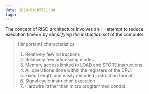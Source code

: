 ```yaml
---
date: 2024-04-05T11:34
tags:
---
```

The concept of RISC architecture involves an ==attempt to reduce execution time== by  *simplifying the instuction set* of the computer

>[!important] characteristics
>1. Relatively few instructions 
>2. Relatively few addressing modes
>3. Memory access limited to LOAD and STORE instructions.
>4. All operations done within the registers of the CPU.
>5. Fixed Length and easily decoded instruction format 
>6. Signal cycle instruction execution 
>7. Hardwire rather than micro programmed control.